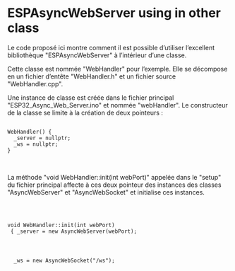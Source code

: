 # ESPAsyncWebServer using in other class


Le code proposé ici montre comment il est possible d’utiliser l’excellent bibliothèque "ESPAsyncWebServer" à l’intérieur d’une classe.

Cette classe est nommée "WebHandler" pour l’exemple. Elle se décompose en un fichier d’entête  "WebHandler.h" et un fichier source "WebHandler.cpp".

Une instance de classe est créée dans le fichier principal "ESP32_Async_Web_Server.ino" et nommée "webHandler". Le constructeur de la classe se limite à la création de deux pointeurs :

<code>
WebHandler() {
  _server = nullptr;
  _ws = nullptr;
}
</code>
<p>&nbsp;</p>
La méthode "void WebHandler::init(int webPort)" appelée dans le "setup" du fichier principal affecte à ces deux pointeur des instances des classes "AsyncWebServer" et "AsyncWebSocket" et initialise ces instances.

<p>&nbsp;</p>
<code>
void WebHandler::init(int webPort)
 { _server = new AsyncWebServer(webPort);<p>&nbsp;</p>
  _ws = new AsyncWebSocket("/ws");
  <code>

